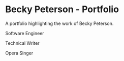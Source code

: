 # Becky Peterson - Portfolio

A portfolio highlighting the work of Becky Peterson.

Software Engineer

Technical Writer

Opera Singer
